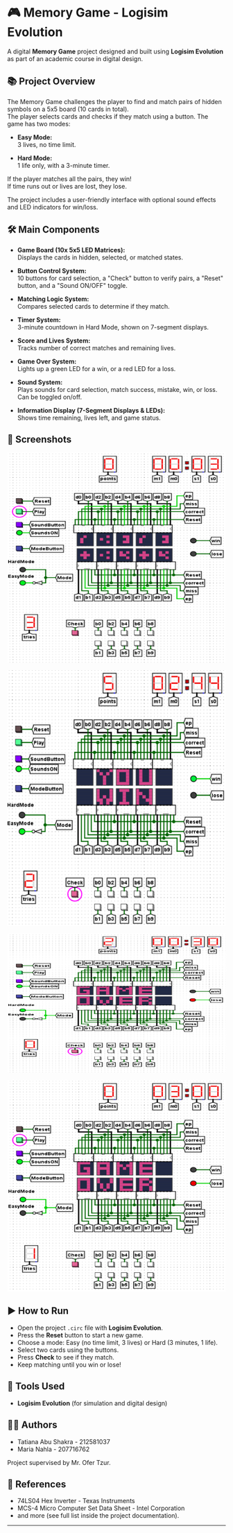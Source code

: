 # 🎮 Memory Game - Logisim Evolution

A digital **Memory Game** project designed and built using **Logisim Evolution** as part of an academic course in digital design.

## 📚 Project Overview
The Memory Game challenges the player to find and match pairs of hidden symbols on a 5x5 board (10 cards in total).  
The player selects cards and checks if they match using a button. The game has two modes:

- **Easy Mode:**  
  3 lives, no time limit.

- **Hard Mode:**  
  1 life only, with a 3-minute timer.

If the player matches all the pairs, they win!  
If time runs out or lives are lost, they lose.

The project includes a user-friendly interface with optional sound effects and LED indicators for win/loss.

## 🛠️ Main Components
- **Game Board (10x 5x5 LED Matrices):**  
  Displays the cards in hidden, selected, or matched states.

- **Button Control System:**  
  10 buttons for card selection, a "Check" button to verify pairs, a "Reset" button, and a "Sound ON/OFF" toggle.

- **Matching Logic System:**  
  Compares selected cards to determine if they match.

- **Timer System:**  
  3-minute countdown in Hard Mode, shown on 7-segment displays.

- **Score and Lives System:**  
  Tracks number of correct matches and remaining lives.

- **Game Over System:**  
  Lights up a green LED for a win, or a red LED for a loss.

- **Sound System:**  
  Plays sounds for card selection, match success, mistake, win, or loss. Can be toggled on/off.

- **Information Display (7-Segment Displays & LEDs):**  
  Shows time remaining, lives left, and game status.

## 📸 Screenshots


![Game Board](assert/game_board.png)

![Win Screen](assert/win_screen.png)

![Lose Screen](assert/lose_screen_1.png)

![Lose Screen](assert/lose_screen_2.png)

## ▶️ How to Run
- Open the project `.circ` file with **Logisim Evolution**.
- Press the **Reset** button to start a new game.
- Choose a mode: Easy (no time limit, 3 lives) or Hard (3 minutes, 1 life).
- Select two cards using the buttons.
- Press **Check** to see if they match.
- Keep matching until you win or lose!

## 🔧 Tools Used
- **Logisim Evolution** (for simulation and digital design)

## 👩‍💻 Authors
- Tatiana Abu Shakra - 212581037
- Maria Nahla - 207716762

Project supervised by Mr. Ofer Tzur.

## 📖 References
- 74LS04 Hex Inverter - Texas Instruments
- MCS-4 Micro Computer Set Data Sheet - Intel Corporation
- and more (see full list inside the project documentation).

---
